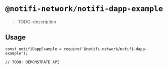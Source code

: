 # `@notifi-network/notifi-dapp-example`

> TODO: description

## Usage

```
const notifiDappExample = require('@notifi-network/notifi-dapp-example');

// TODO: DEMONSTRATE API
```
